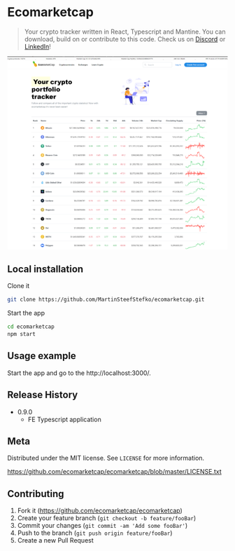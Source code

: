 # Ecomarketcap

> Your crypto tracker written in React, Typescript and Mantine. You can download, build on or contribute to this code. Check us on <a href="https://discord.gg/5szWbtRk" target="_blank">Discord</a> or <a href="" target="https://www.linkedin.com/company/ecomarketcap_blank">LinkedIn</a>!

![Ecomarketcap](/public/web1.png)

## Local installation

Clone it

```sh
git clone https://github.com/MartinSteefStefko/ecomarketcap.git
```

Start the app

```sh
cd ecomarketcap
npm start
```

## Usage example

Start the app and go to the http://localhost:3000/.

## Release History

- 0.9.0
  - FE Typescript application

## Meta

Distributed under the MIT license. See `LICENSE` for more information.

<https://github.com/ecomarketcap/ecomarketcap/blob/master/LICENSE.txt>

## Contributing

1. Fork it (<https://github.com/ecomarketcap/ecomarketcap>)
2. Create your feature branch (`git checkout -b feature/fooBar`)
3. Commit your changes (`git commit -am 'Add some fooBar'`)
4. Push to the branch (`git push origin feature/fooBar`)
5. Create a new Pull Request
